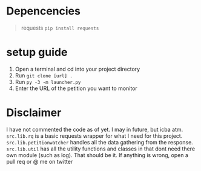 # Depencencies

> requests `pip install requests`

# setup guide

 1. Open a terminal and cd into your project directory
 2. Run `git clone [url] .`
 3. Run `py -3 -m launcher.py`
 4. Enter the URL of the petition you want to monitor


# Disclaimer 

I have not commented the code as of yet. I may in future, but icba atm. 
`src.lib.rq` is a basic requests wrapper for what I need for this project. 
`src.lib.petitionwatcher` handles all the data gathering from the response. 
`src.lib.util` has all the utility functions and classes in that dont need there own module (such as log). 
That should be it. If anything is wrong, open a pull req or @ me on twitter 

